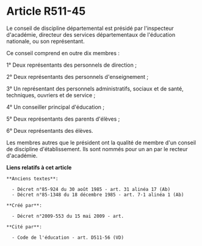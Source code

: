 # Article R511-45

Le conseil de discipline départemental est présidé par l'inspecteur d'académie, directeur des services départementaux de
l'éducation nationale, ou son représentant.

Ce conseil comprend en outre dix membres :

1° Deux représentants des personnels de direction ;

2° Deux représentants des personnels d'enseignement ;

3° Un représentant des personnels administratifs, sociaux et de santé, techniques, ouvriers et de service ;

4° Un conseiller principal d'éducation ;

5° Deux représentants des parents d'élèves ;

6° Deux représentants des élèves.

Les membres autres que le président ont la qualité de membre d'un conseil de discipline d'établissement. Ils sont nommés pour
un an par le recteur d'académie.

**Liens relatifs à cet article**

	**Anciens textes**:

	  - Décret n°85-924 du 30 août 1985 - art. 31 alinéa 17 (Ab)
	  - Décret n°85-1348 du 18 décembre 1985 - art. 7-1 alinéa 1 (Ab)

	**Créé par**:

	  - Décret n°2009-553 du 15 mai 2009 - art.

	**Cité par**:

	  - Code de l'éducation - art. D511-56 (VD)
